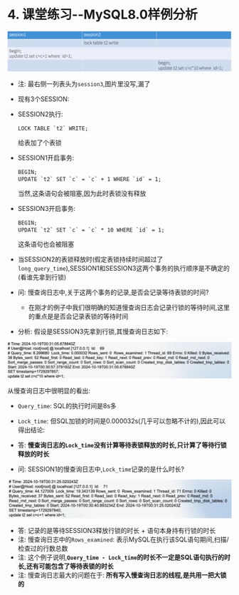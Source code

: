 # 4. 课堂练习--MySQL8.0样例分析

![课堂练习--MySQL8样例分析](./img/课堂练习--MySQL8样例分析.png)

- 注: 最右侧一列表头为`session3`,图片里没写,漏了

- 现有3个SESSION:
- SESSION2执行:

	```
	LOCK TABLE `t2` WRITE;
	```
	
	给表加了个表锁

- SESSION1开启事务:

	```
	BEGIN;
	UPDATE `t2` SET `c` = `c` + 1 WHERE `id` = 1;
	```
	
	当然,这条语句会被阻塞,因为此时表锁没有释放
	
- SESSION3开启事务:

	```
	BEGIN;
	UPDATE `t2` SET `c` = `c` * 10 WHERE `id` = 1;
	```

	这条语句也会被阻塞
	
- 当SESSION2的表锁释放时(假定表锁持续时间超过了`long_query_time`),SESSION1和SESSION3这两个事务的执行顺序是不确定的(看谁先拿到行锁)
- 问: 慢查询日志中,关于这两个事务的记录,是否会记录等待表锁的时间?
	- 在刚才的例子中我们很明确的知道慢查询日志会记录行锁的等待时间,这里的重点是是否会记录表锁的等待时间

- 分析: 假设是SESSION3先拿到行锁,其慢查询日志如下:

![SESSION3的慢查询日志](./img/SESSION3的慢查询日志.png)

从慢查询日志中很明显的看出:

- `Query_time`: SQL的执行时间是8s多
- `Lock_time`: 但SQL加锁的时间是0.000032s(几乎可以忽略不计的),因此可以得出结论:
- 答: **慢查询日志的`Lock_time`没有计算等待表锁释放的时长,只计算了等待行锁释放的时长**

- 问: SESSION1的慢查询日志中,`Lock_time`记录的是什么时长?

![SESSION1的慢查询日志](./img/SESSION1的慢查询日志.png)

- 答: 记录的是等待SESSION3释放行锁的时长 + 语句本身持有行锁的时长
- 注: 慢查询日志中的`Rows_examined`: 表示MySQL在执行该SQL语句期间,扫描/检查过的行数总数
- 注: 这个例子说明,**`Query_time - Lock_time`的时长不一定是SQL语句执行的时长,还有可能包含了等待表锁的时长**
- 注: 慢查询日志最大的问题在于: **所有写入慢查询日志的线程,是共用一把大锁的**